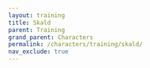 ```yaml
---
layout: training
title: Skald
parent: Training
grand_parent: Characters
permalink: /characters/training/skald/
nav_exclude: true
---
```

